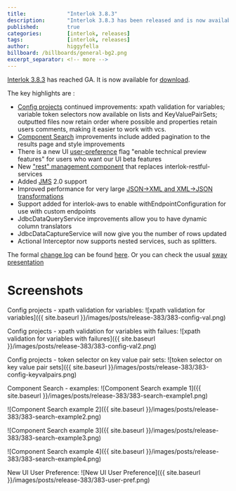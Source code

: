 ```yaml
---
title:             "Interlok 3.8.3"
description:       "Interlok 3.8.3 has been released and is now available for download."
published:         true
categories:        [interlok, releases]
tags:              [interlok, releases]
author:            higgyfella
billboard: /billboards/general-bg2.png
excerpt_separator: <!-- more -->
---
```


[Interlok 3.8.3](https://development.adaptris.net/installers/interlok/) has reached GA. It is now available for [download](https://development.adaptris.net/installers/interlok/).

<!-- more -->

The key highlights are :

* [Config projects](https://interlok.adaptris.net/interlok-docs/#/pages/ui/ui-config-project) continued improvements: xpath validation for variables; variable token selectors now available on lists and KeyValuePairSets; outputted files now retain order where possible and properties retain users comments, making it easier to work with vcs.
* [Component Search](https://interlok.adaptris.net/interlok-docs/#/pages/ui/ui-interlok-component-search) improvements include added pagination to the results page and style improvements
* There is a new UI [user-preference](https://interlok.adaptris.net/interlok-docs/#/pages/ui/ui-user-preferences) flag "enable technical preview features" for users who want our UI beta features
* New ["rest" management component](https://interlok.adaptris.net/interlok-docs/#/pages/user-guide/adapter-hosting-rest) that replaces interlok-restful-services
* Added [JMS](https://interlok.adaptris.net/interlok-docs/#/pages/cookbook/cookbook-jms) 2.0 support
* Improved performance for very large [JSON->XML and XML->JSON transformations](https://interlok.adaptris.net/interlok-docs/#/pages/cookbook/cookbook-json-transform)
* Support added for interlok-aws to enable withEndpointConfiguration for use with custom endpoints
* JdbcDataQueryService improvements allow you to have dynamic column translators
* JdbcDataCaptureService will now give you the number of rows updated
* Actional Interceptor now supports nested services, such as splitters.

The formal [change log](https://development.adaptris.net/docs/Interlok/changelog.html) can be found [here](https://development.adaptris.net/docs/Interlok/changelog.html). 
Or you can check the usual [sway presentation](https://sway.office.com/Ean39QSCTT74mdjl)


# Screenshots

Config projects - xpath validation for variables:
![xpath validation for variables]({{ site.baseurl }}/images/posts/release-383/383-config-val.png)

Config projects - xpath validation for variables with failues:
![xpath validation for variables with failures]({{ site.baseurl }}/images/posts/release-383/383-config-val2.png)

Config projects - token selector on key value pair sets:
![token selector on key value pair sets]({{ site.baseurl }}/images/posts/release-383/383-config-keyvalpairs.png)

Component Search - examples:
![Component Search example 1]({{ site.baseurl }}/images/posts/release-383/383-search-example1.png)

![Component Search example 2]({{ site.baseurl }}/images/posts/release-383/383-search-example2.png)

![Component Search example 3]({{ site.baseurl }}/images/posts/release-383/383-search-example3.png)

![Component Search example 4]({{ site.baseurl }}/images/posts/release-383/383-search-example4.png)


New UI User Preference:
![New UI User Preference]({{ site.baseurl }}/images/posts/release-383/383-user-pref.png)
